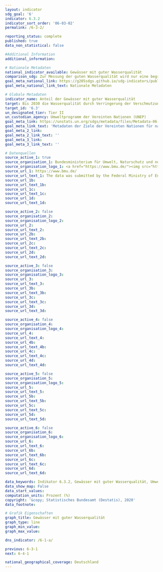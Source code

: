 ```yaml
---
layout: indicator
sdg_goal: '6'
indicator: 6.3.2
indicator_sort_order: '06-03-02'
permalink: /6-3-2/

reporting_status: complete
published: true
data_non_statistical: false

#Additional Information
additional_information: 

# Nationale Metadaten
national_indicator_available: Gewässer mit guter Wasserqualität
comparison_sdg: Zur Messung der guten Wasserqualität wird nur eine begrenzte Auswahl der in den Metadaten gelisteten Parameter verwendet. Desweiteren werden nur stehende Gewässer und Fließgewässer berücksichtigt und keine Grundwasserkörper.
goal_meta_national_link: https://g205sdgs.github.io/sdg-indicators/public/MetaDe/6.3.2.pdf
goal_meta_national_link_text: Nationale Metadaten

# Globale Metadaten
indicator_name: Anteil der Gewässer mit guter Wasserqualität
target: Bis 2030 die Wasserqualität durch Verringerung der Verschmutzung, Beendigung des Einbringens und Minimierung der Freisetzung gefährlicher Chemikalien und Stoffe, Halbierung des Anteils unbehandelten Abwassers und eine beträchtliche Steigerung der Wiederaufbereitung und gefahrlosen Wiederverwendung weltweit verbessern
target_id: '6.3'
un_designated_tier: Tier II
un_custodian_agency: Umweltprogramm der Vereinten Nationen (UNEP)
goal_meta_link: https://unstats.un.org/sdgs/metadata/files/Metadata-06-03-02.pdf
goal_meta_link_text: 'Metadaten der Ziele der Vereinten Nationen für nachhaltige Entwicklung'
goal_meta_2_link: 
goal_meta_2_link_text: ''
goal_meta_3_link: 
goal_meta_3_link_text: ''

# Datenquellen
source_active_1: true
source_organisation_1: Bundesministerium für Umwelt, Naturschutz und nukleare Sicherheit (BMU)
source_organisation_logo_1: <a href="https://www.bmu.de/"><img src="https://g205sdgs.github.io/sdg-indicators/public/logos/bmu.png" alt="Logo bmu" /></a>
source_url_1: https://www.bmu.de/
source_url_text_1: The data was submitted by the Federal Ministry of Environment, Nature Conservation and Nuclear Safety and is not publicly available.
source_url_1b: 
source_url_text_1b: 
source_url_1c: 
source_url_text_1c: 
source_url_1d: 
source_url_text_1d: 

source_active_2: false
source_organisation_2: 
source_organisation_logo_2: 
source_url_2: 
source_url_text_2: 
source_url_2b: 
source_url_text_2b: 
source_url_2c: 
source_url_text_2c: 
source_url_2d: 
source_url_text_2d: 

source_active_3: false
source_organisation_3: 
source_organisation_logo_3: 
source_url_3: 
source_url_text_3: 
source_url_3b: 
source_url_text_3b: 
source_url_3c: 
source_url_text_3c: 
source_url_3d: 
source_url_text_3d: 

source_active_4: false
source_organisation_4: 
source_organisation_logo_4: 
source_url_4: 
source_url_text_4: 
source_url_4b: 
source_url_text_4b: 
source_url_4c: 
source_url_text_4c: 
source_url_4d: 
source_url_text_4d: 

source_active_5: false
source_organisation_5: 
source_organisation_logo_5: 
source_url_5: 
source_url_text_5: 
source_url_5b: 
source_url_text_5b: 
source_url_5c: 
source_url_text_5c: 
source_url_5d: 
source_url_text_5d: 

source_active_6: false
source_organisation_6: 
source_organisation_logo_6: 
source_url_6: 
source_url_text_6: 
source_url_6b: 
source_url_text_6b: 
source_url_6c: 
source_url_text_6c: 
source_url_6d: 
source_url_text_6d: 

data_keywords: Indikator 6.3.2, Gewässer mit guter Wasserqualität, Umweltprogramm der Vereinten Nationen (UNEP), Bundesministerium für Umwelt, Naturschutz und nukleare Sicherheit (BMU)
data_show_map: False
data_start_values:
computation_units: Prozent (%)
copyright: '&copy; Statistisches Bundesamt (Destatis), 2020'
data_footnote: 

# Grafik Eigenschaften
graph_title: Gewässer mit guter Wasserqualität
graph_type: line
graph_min_value: 
graph_max_value: 

dns_indicator: /6-1-a/

previous: 6-3-1
next: 6-4-1

national_geographical_coverage: Deutschland
---
```


